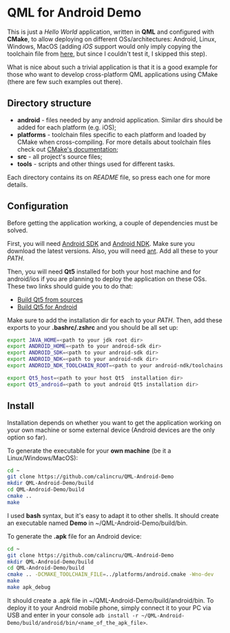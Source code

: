 # QML for Android Demo

This is just a *Hello World* application, written in **QML** and configured
with **CMake**, to allow deploying on different OSs/architectures: Android,
Linux, Windows, MacOS (adding *iOS* support would only imply copying the
toolchain file from [here](https://code.google.com/p/ios-cmake/), but since
I couldn't test it, I skipped this step).

What is nice about such a trivial application is that it is a good example for
those who want to develop cross-platform QML applications using CMake (there
are few such examples out there).


## Directory structure

- **android** - files needed by any android application. Similar dirs should
be added for each platform (e.g. iOS);
- **platforms** - toolchain files specific to each platform and loaded by CMake
when cross-compiling. For more details about toolchain files check out
[CMake's documentation](http://www.cmake.org/Wiki/CMake_Cross_Compiling);
- **src** - all project's source files;
- **tools** - scripts and other things used for different tasks.

Each directory contains its on *README* file, so press each one for more
details.


## Configuration

Before getting the application working, a couple of dependencies must be
solved.

First, you will need [Android SDK](http://developer.android.com/sdk/index.html)
and [Android NDK](http://developer.android.com/tools/sdk/ndk/index.html). Make
sure you download the latest versions. Also, you will need
[ant](http://ant.apache.org/). Add all these to your *PATH*.

Then, you will need **Qt5** installed for both your host machine and for
android/ios if you are planning to deploy the application on these
OSs. These two links should guide you to do that:
- [Build Qt5 from sources](http://qt-project.org/wiki/Building_Qt_5_from_Git)
- [Build Qt5 for Android](http://qt-project.org/wiki/Qt5ForAndroidBuilding)

Make sure to add the installation dir for each to your *PATH*. Then, add these
exports to your **.bashrc/.zshrc** and you should be all set up:
```bash
export JAVA_HOME=<path to your jdk root dir>
export ANDROID_HOME=<path to your android-sdk dir>
export ANDROID_SDK=<path to your android-sdk dir>
export ANDROID_NDK=<path to your android-ndk dir>
export ANDROID_NDK_TOOLCHAIN_ROOT=<path to your android-ndk/toolchains dir>

export Qt5_host=<path to your host Qt5  installation dir>
export Qt5_android=<path to yout android Qt5 installation dir>
```

## Install

Installation depends on whether you want to get the application working on
your own machine or some external device (Android devices are the only
option so far).

To generate the executable for your **own machine** (be it a
Linux/Windows/MacOS):

```bash
cd ~
git clone https://github.com/calincru/QML-Android-Demo
mkdir QML-Android-Demo/build
cd QML-Android-Demo/build
cmake ..
make
```

I used **bash** syntax, but it's easy to adapt it to other shells.
It should create an executable named **Demo** in ~/QML-Android-Demo/build/bin.


To generate the **.apk** file for an Android device:

```bash
cd ~
git clone https://github.com/calincru/QML-Android-Demo
mkdir QML-Android-Demo/build
cd QML-Android-Demo/build
cmake .. -DCMAKE_TOOLCHAIN_FILE=../platforms/android.cmake -Wno-dev
make
make apk_debug
```

It should create a .apk file in ~/QML-Android-Demo/build/android/bin.
To deploy it to your Android mobile phone, simply connect it to your PC via
USB and enter in your console
`adb install -r ~/QML-Android-Demo/build/android/bin/<name_of_the_apk_file>`.
